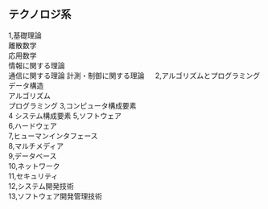 ## テクノロジ系
1,基礎理論  
離散数学  
応用数学  
情報に関する理論  
通信に関する理論
計測・制御に関する理論  　
2,アルゴリズムとプログラミング  
データ構造  
アルゴリズム  
プログラミング
3,コンピュータ構成要素  
4 システム構成要素 
5,ソフトウェア  
6,ハードウェア  
7,ヒューマンインタフェース  
8,マルチメディア  
9,データベース  
10,ネットワーク  
11,セキュリティ  
12,システム開発技術  
13,ソフトウェア開発管理技術
